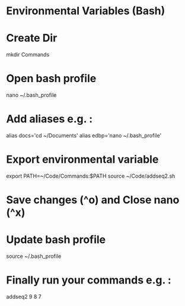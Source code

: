 # Environmental Variables (Bash)

# Create Dir
mkdir Commands

# Open bash profile
nano ~/.bash_profile

# Add aliases e.g. :
alias docs='cd ~/Documents'
alias edbp='nano ~/.bash_profile'

# Export environmental variable
export PATH=~/Code/Commands:$PATH
source ~/Code/addseq2.sh

# Save changes (^o) and Close nano (^x) 

# Update bash profile
source ~/.bash_profile

# Finally run your commands e.g. :
addseq2 9 8 7